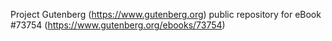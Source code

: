 Project Gutenberg (https://www.gutenberg.org) public repository for eBook #73754 (https://www.gutenberg.org/ebooks/73754)
